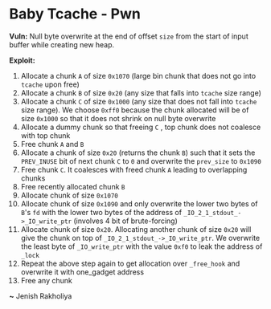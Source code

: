 # Baby Tcache - Pwn
**Vuln:** Null byte overwrite at the end of offset `size` from the start of input buffer while creating new heap.

**Exploit:**

1. Allocate a chunk `A` of size `0x1070` (large bin chunk that does not go into `tcache` upon free)
2. Allocate a chunk `B` of size `0x20` (any size that falls into `tcache` size range)
3. Allocate a chunk `C` of size `0x1000` (any size that does not fall into `tcache` size range). We choose `0xff0` because the chunk allocated will be of size `0x1000` so that it does not shrink on null byte overwrite
4. Allocate a dummy chunk so that freeing `C` , top chunk does not coalesce with top chunk
5. Free chunk `A` and `B`
6. Allocate a chunk of size `0x20` (returns the chunk `B`) such that it sets the `PREV_INUSE` bit of next chunk `C` to `0` and overwrite the `prev_size` to `0x1090`
7. Free chunk `C`. It coalesces with freed chunk `A` leading to overlapping chunks
8. Free recently allocated chunk `B`
9.  Allocate chunk of size `0x1070`
10. Allocate chunk of size `0x1090` and only overwrite the lower two bytes of `B`'s `fd` with the lower two bytes of the address of `_IO_2_1_stdout_->_IO_write_ptr` (involves 4 bit of brute-forcing)
11. Allocate chunk of size `0x20`. Allocating another chunk of size `0x20` will give the chunk on top of `_IO_2_1_stdout_->_IO_write_ptr`. We overwrite the least byte of `_IO_write_ptr` with the value `0xf0` to leak the address of `_lock`
12. Repeat the above step again to get allocation over `_free_hook` and overwrite it with one_gadget address
13. Free any chunk

**~** Jenish Rakholiya